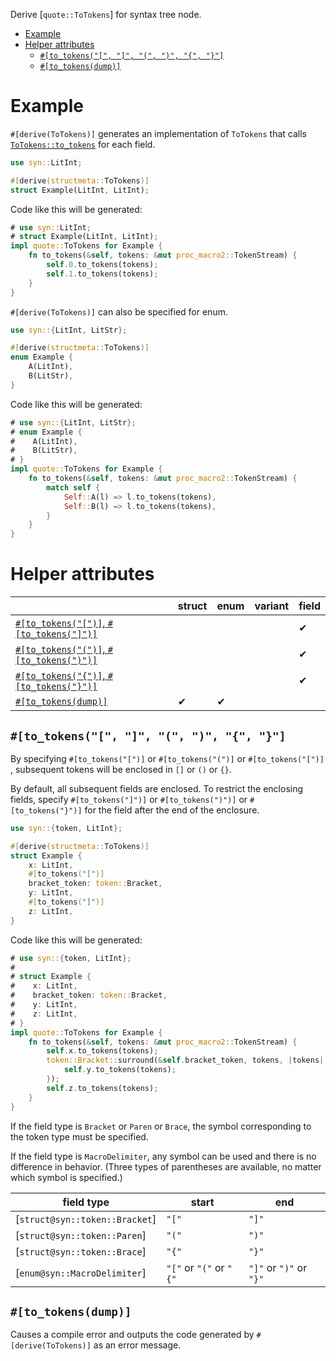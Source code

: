 Derive [`quote::ToTokens`] for syntax tree node.

- [Example](#example)
- [Helper attributes](#helper-attributes)
  - [`#[to_tokens("[", "]", "(", ")", "{", "}"]`](#to_tokens-----)
  - [`#[to_tokens(dump)]`](#to_tokensdump)

# Example

`#[derive(ToTokens)]` generates an implementation of `ToTokens` that calls [`ToTokens::to_tokens`](quote::ToTokens::to_tokens) for each field.

```rust
use syn::LitInt;

#[derive(structmeta::ToTokens)]
struct Example(LitInt, LitInt);
```

Code like this will be generated:

```rust
# use syn::LitInt;
# struct Example(LitInt, LitInt);
impl quote::ToTokens for Example {
    fn to_tokens(&self, tokens: &mut proc_macro2::TokenStream) {
        self.0.to_tokens(tokens);
        self.1.to_tokens(tokens);
    }
}
```

`#[derive(ToTokens)]` can also be specified for enum.

```rust
use syn::{LitInt, LitStr};

#[derive(structmeta::ToTokens)]
enum Example {
    A(LitInt),
    B(LitStr),
}
```

Code like this will be generated:

```rust
# use syn::{LitInt, LitStr};
# enum Example {
#    A(LitInt),
#    B(LitStr),
# }
impl quote::ToTokens for Example {
    fn to_tokens(&self, tokens: &mut proc_macro2::TokenStream) {
        match self {
            Self::A(l) => l.to_tokens(tokens),
            Self::B(l) => l.to_tokens(tokens),
        }
    }
}
```

# Helper attributes

|                                                             | struct | enum | variant | field |
| ----------------------------------------------------------- | ------ | ---- | ------- | ----- |
| [`#[to_tokens("[")]`, `#[to_tokens("]")]`](#to_tokens-----) |        |      |         | ✔     |
| [`#[to_tokens("(")]`, `#[to_tokens(")")]`](#to_tokens-----) |        |      |         | ✔     |
| [`#[to_tokens("{")]`, `#[to_tokens("}")]`](#to_tokens-----) |        |      |         | ✔     |
| [`#[to_tokens(dump)]`](#to_tokensdump)                      | ✔      | ✔    |         |       |

## `#[to_tokens("[", "]", "(", ")", "{", "}"]`

By specifying `#[to_tokens("[")]` or `#[to_tokens("(")]` or `#[to_tokens("[")]` , subsequent tokens will be enclosed in `[]` or `()` or `{}`.

By default, all subsequent fields are enclosed.
To restrict the enclosing fields, specify `#[to_tokens("]")]` or `#[to_tokens(")")]` or `#[to_tokens("}")]` for the field after the end of the enclosure.

```rust
use syn::{token, LitInt};

#[derive(structmeta::ToTokens)]
struct Example {
    x: LitInt,
    #[to_tokens("[")]
    bracket_token: token::Bracket,
    y: LitInt,
    #[to_tokens("]")]
    z: LitInt,
}
```

Code like this will be generated:

```rust
# use syn::{token, LitInt};
#
# struct Example {
#    x: LitInt,
#    bracket_token: token::Bracket,
#    y: LitInt,
#    z: LitInt,
# }
impl quote::ToTokens for Example {
    fn to_tokens(&self, tokens: &mut proc_macro2::TokenStream) {
        self.x.to_tokens(tokens);
        token::Bracket::surround(&self.bracket_token, tokens, |tokens| {
            self.y.to_tokens(tokens);
        });
        self.z.to_tokens(tokens);
    }
}
```

If the field type is `Bracket` or `Paren` or `Brace`, the symbol corresponding to the token type must be specified.

If the field type is `MacroDelimiter`, any symbol can be used and there is no difference in behavior. (Three types of parentheses are available, no matter which symbol is specified.)

| field type                     | start                   | end                     |
| ------------------------------ | ----------------------- | ----------------------- |
| [`struct@syn::token::Bracket`] | `"["`                   | `"]"`                   |
| [`struct@syn::token::Paren`]   | `"("`                   | `")"`                   |
| [`struct@syn::token::Brace`]   | `"{"`                   | `"}"`                   |
| [`enum@syn::MacroDelimiter`]   | `"["` or `"("` or `"{"` | `"]"` or `")"` or `"}"` |

## `#[to_tokens(dump)]`

Causes a compile error and outputs the code generated by `#[derive(ToTokens)]` as an error message.
